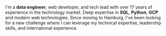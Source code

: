 I'm a __data engineer__, web developer, and tech lead with over 17 years of experience in the technology market. Deep expertise in __SQL__, __Python__, __GCP__ and modern web technologies. Since moving to Hamburg, I've been looking for a new challenge where I can leverage my technical expertise, leadership skills, and international experience.
